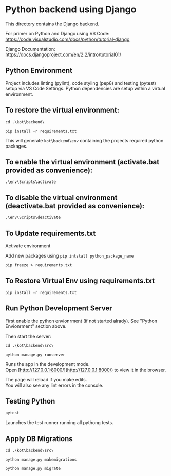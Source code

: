 # Python backend using Django

This directory contains the Django backend.

For primer on Python and Django using VS Code: https://code.visualstudio.com/docs/python/tutorial-django

Django Documentation: https://docs.djangoproject.com/en/2.2/intro/tutorial01/

## Python Environment

Project includes linting (pylint), code styling (pep8) and testing (pytest) setup via VS Code Settings. Python dependencies are setup within a virtual environment.

## To restore the virtual environment:

 `cd .\kot\backend\`

 `pip install -r requirements.txt`

This will generate `kot\backend\env` containing the projects required python packages.

## To enable the virtual environment (activate.bat provided as convenience):

 `.\env\Scripts\activate`

## To disable the virtual environment (deactivate.bat provided as convenience):

 `.\env\Scripts\deactivate`

## To Update requirements.txt

 Activate environment

 Add new packages using `pip intstall python_package_name`

 `pip freeze > requirements.txt`

## To Restore Virtual Env using requirements.txt

`pip install -r requirements.txt`

## Run Python Development Server

First enable the python envionrment (if not started alrady). See "Python Envionrment" section above.

Then start the server:

 `cd .\kot\backend\src\`

 `python manage.py runserver`

Runs the app in the development mode.<br />
Open [http://127.0.0.1:8000/](http://127.0.0.1:8000/) to view it in the browser.

The page will reload if you make edits.<br />
You will also see any lint errors in the console.

## Testing Python

`pytest`

Launches the test runner running all pythong tests.

## Apply DB Migrations

 `cd .\kot\backend\src\`

 `python manage.py makemigrations`
 
 `python manage.py migrate`
